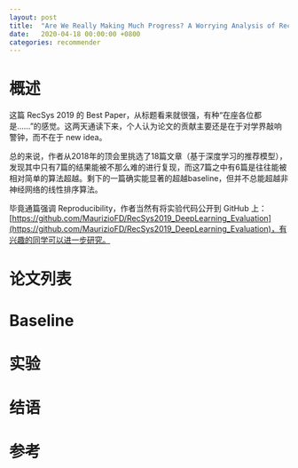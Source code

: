 ```yaml
---
layout: post
title:  "Are We Really Making Much Progress? A Worrying Analysis of Recent Neural Recommendation Approaches"
date:   2020-04-18 00:00:00 +0800
categories: recommender
---
```


# 概述

这篇 RecSys 2019 的 Best Paper，从标题看来就很强，有种“在座各位都是……”的感觉。这两天通读下来，个人认为论文的贡献主要还是在于对学界敲响警钟，而不在于 new idea。

总的来说，作者从2018年的顶会里挑选了18篇文章（基于深度学习的推荐模型），发现其中只有7篇的结果能被不那么难的进行复现，而这7篇之中有6篇是往往能被相对简单的算法超越。剩下的一篇确实能显著的超越baseline，但并不总能超越非神经网络的线性排序算法。

毕竟通篇强调 Reproducibility，作者当然有将实验代码公开到 GitHub 上： [https://github.com/MaurizioFD/RecSys2019_DeepLearning_Evaluation](https://github.com/MaurizioFD/RecSys2019_DeepLearning_Evaluation)，有兴趣的同学可以进一步研究。

# 论文列表

# Baseline

# 实验

# 结语

# 参考
